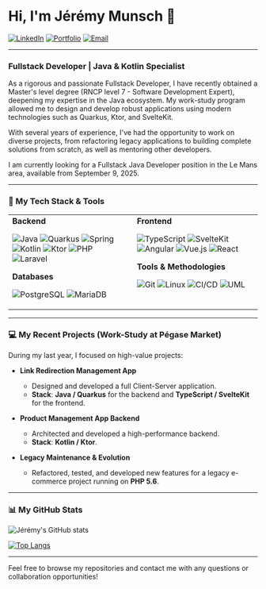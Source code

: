 # Hi, I'm Jérémy Munsch 👋

<a href="https://www.linkedin.com/in/jeremy-munsch/" target="_blank"><img src="https://img.shields.io/badge/LinkedIn-0077B5?style=for-the-badge&logo=linkedin&logoColor=white" alt="LinkedIn"/></a>
<a href="https://jeremydev.ovh" target="_blank"><img src="https://img.shields.io/badge/Portfolio-255E63?style=for-the-badge&logo=Cloudflare&logoColor=white" alt="Portfolio"/></a>
<a href="mailto:github@jeremydev.ovh"><img src="https://img.shields.io/badge/Email-D14836?style=for-the-badge&logo=gmail&logoColor=white" alt="Email"/></a>

---

### Fullstack Developer | Java & Kotlin Specialist

As a rigorous and passionate Fullstack Developer, I have recently obtained a Master's level degree (RNCP level 7 - Software Development Expert), deepening my expertise in the Java ecosystem. My work-study program allowed me to design and develop robust applications using modern technologies such as Quarkus, Ktor, and SvelteKit.

With several years of experience, I've had the opportunity to work on diverse projects, from refactoring legacy applications to building complete solutions from scratch, as well as mentoring other developers.

I am currently looking for a Fullstack Java Developer position in the Le Mans area, available from September 9, 2025.

---

### 🚀 My Tech Stack & Tools

<table>
  <tr>
    <td valign="top" width="50%">
      <strong>Backend</strong>
      <p>
        <img src="https://img.shields.io/badge/Java-ED8B00?style=for-the-badge&logo=openjdk&logoColor=white" alt="Java"/>
        <img src="https://img.shields.io/badge/Quarkus-4695EB?style=for-the-badge&logo=quarkus&logoColor=white" alt="Quarkus"/>
        <img src="https://img.shields.io/badge/Spring-6DB33F?style=for-the-badge&logo=spring&logoColor=white" alt="Spring"/>
        <img src="https://img.shields.io/badge/Kotlin-7F52FF?style=for-the-badge&logo=kotlin&logoColor=white" alt="Kotlin"/>
        <img src="https://img.shields.io/badge/Ktor-0095D5?style=for-the-badge&logo=ktor&logoColor=white" alt="Ktor"/>
        <img src="https://img.shields.io/badge/PHP-777BB4?style=for-the-badge&logo=php&logoColor=white" alt="PHP"/>
        <img src="https://img.shields.io/badge/Laravel-FF2D20?style=for-the-badge&logo=laravel&logoColor=white" alt="Laravel"/>
      </p>
      <strong>Databases</strong>
      <p>
        <img src="https://img.shields.io/badge/PostgreSQL-4169E1?style=for-the-badge&logo=postgresql&logoColor=white" alt="PostgreSQL"/>
        <img src="https://img.shields.io/badge/MariaDB-003545?style=for-the-badge&logo=mariadb&logoColor=white" alt="MariaDB"/>
      </p>
    </td>
    <td valign="top" width="50%">
      <strong>Frontend</strong>
      <p>
        <img src="https://img.shields.io/badge/TypeScript-3178C6?style=for-the-badge&logo=typescript&logoColor=white" alt="TypeScript"/>
        <img src="https://img.shields.io/badge/Svelte-FF3E00?style=for-the-badge&logo=svelte&logoColor=white" alt="SvelteKit"/>
        <img src="https://img.shields.io/badge/Angular-DD0031?style=for-the-badge&logo=angular&logoColor=white" alt="Angular"/>
        <img src="https://img.shields.io/badge/Vue.js-4FC08D?style=for-the-badge&logo=vue.js&logoColor=white" alt="Vue.js"/>
        <img src="https://img.shields.io/badge/React-61DAFB?style=for-the-badge&logo=react&logoColor=black" alt="React"/>
      </p>
      <strong>Tools & Methodologies</strong>
      <p>
        <img src="https://img.shields.io/badge/Git-F05032?style=for-the-badge&logo=git&logoColor=white" alt="Git"/>
        <img src="https://img.shields.io/badge/GNU/Linux-FCC624?style=for-the-badge&logo=linux&logoColor=black" alt="Linux"/>
        <img src="https://img.shields.io/badge/CI/CD-000000?style=for-the-badge&logo=circleci&logoColor=white" alt="CI/CD"/>
        <img src="https://img.shields.io/badge/UML-222222?style=for-the-badge&logo=draw.io&logoColor=white" alt="UML"/>
      </p>
    </td>
  </tr>
</table>

---

### 💻 My Recent Projects (Work-Study at Pégase Market)

During my last year, I focused on high-value projects:

-   **Link Redirection Management App**
    -   Designed and developed a full Client-Server application.
    -   **Stack**: **Java / Quarkus** for the backend and **TypeScript / SvelteKit** for the frontend.

-   **Product Management App Backend**
    -   Architected and developed a high-performance backend.
    -   **Stack**: **Kotlin / Ktor**.

-   **Legacy Maintenance & Evolution**
    -   Refactored, tested, and developed new features for a legacy e-commerce project running on **PHP 5.6**.

---

### 📊 My GitHub Stats

![Jérémy's GitHub stats](https://github-readme-stats.vercel.app/api?username=Kwaadpepper&show_icons=true&theme=radical&hide_border=true&count_private=true)

[![Top Langs](https://github-readme-stats.vercel.app/api/top-langs/?username=Kwaadpepper&layout=compact&theme=radical&hide_border=true)](https://github.com/Kwaadpepper)

---

Feel free to browse my repositories and contact me with any questions or collaboration opportunities!
